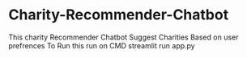# Charity-Recommender-Chatbot
This charity Recommender Chatbot Suggest Charities Based on user prefrences
To Run this run on CMD 
streamlit run app.py
